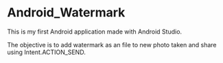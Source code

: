 Android_Watermark 
=================

This is my first Android application made with Android Studio.

The objective is to add watermark as an file to new photo taken and share using Intent.ACTION_SEND.




